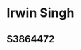 <!DOCTYPE html>
<html>
<title>Irwin Singh's Profile</title>

<h1>Irwin Singh</h1>
<h2>S3864472</h2>
<h3>
<a href="mailto:s3864472@student.rmit.edu.au>send mail</a>
</h3>

